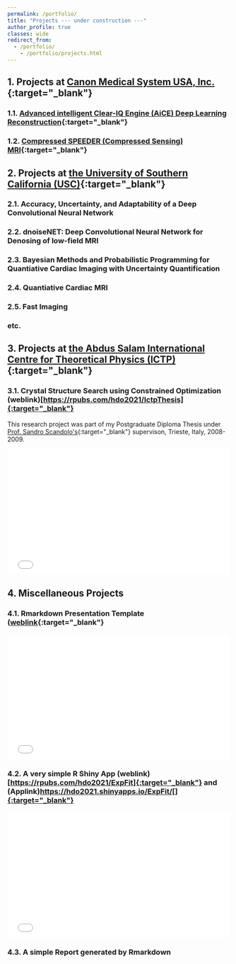 ```yaml
---
permalink: /portfolio/
title: "Projects --- under construction ---"
author_profile: true
classes: wide
redirect_from:
  - /portfolio/
    - /portfolio/projects.html
---
```


## 1. Projects at [Canon Medical System USA, Inc.](https://us.medical.canon/){:target="_blank"} 

### 1.1. [Advanced intelligent Clear-IQ Engine (AiCE) Deep Learning Reconstruction](https://us.medical.canon/products/magnetic-resonance/aice/){:target="_blank"}

### 1.2. [Compressed SPEEDER (Compressed Sensing) MRI](https://us.medical.canon/products/magnetic-resonance/technology/compressed-speeder/){:target="_blank"}



## 2. Projects at [the University of Southern California (USC)](https://www.usc.edu/){:target="_blank"}

### 2.1. Accuracy, Uncertainty, and Adaptability of a Deep Convolutional Neural Network

### 2.2. dnoiseNET: Deep Convolutional Neural Network for Denosing of low-field MRI

### 2.3. Bayesian Methods and Probabilistic Programming for Quantiative Cardiac Imaging with Uncertainty Quantification  

### 2.4. Quantiative Cardiac MRI

### 2.5. Fast Imaging

### etc.

## 3. Projects at [the Abdus Salam International Centre for Theoretical Physics (ICTP)](https://www.ictp.it/){:target="_blank"}

### 3.1. Crystal Structure Search using Constrained Optimization (weblink)[https://rpubs.com/hdo2021/IctpThesis]{:target="_blank"}

This research project was part of my Postgraduate Diploma Thesis under [Prof. Sandro Scandolo's](https://www.ictp.it/phonebook/person?id=2464){:target="_blank"} supervison, Trieste, Italy, 2008-2009.

<center>
<div class="container">
<iframe class="responsive-iframe"
src="/files/htmls/IctpThesis.html" width="600" allowfullscreen="" frameborder="0"></iframe>
</div>
</center>


## 4. Miscellaneous Projects

### 4.1. Rmarkdown Presentation Template ([weblink](https://rpubs.com/hdo2021/HungDo_template){:target="_blank"}

<center>
<div class="container">
<iframe class="responsive-iframe"
src="/files/htmls/HungDo_template.html" width="600" allowfullscreen="" frameborder="0"></iframe>
</div>
</center>

### 4.2. A very simple R Shiny App (weblink)[https://rpubs.com/hdo2021/ExpFit]{:target="_blank"} and (Applink)https://hdo2021.shinyapps.io/ExpFit/[]{:target="_blank"}

<center>
<div class="container">
<iframe class="responsive-iframe"
src="/files/htmls/ExpFit.html" width="600" allowfullscreen="" frameborder="0"></iframe>
</div>
</center>

### 4.3. A simple Report generated by Rmarkdown 

<style>
.container {
  position: relative;
  overflow: hidden;
  width: 100%;
  padding-top: 56.25%; /* 16:9 Aspect Ratio (divide 9 by 16 = 0.5625) */
}

/* Then style the iframe to fit in the container div with full height and width */
.responsive-iframe {
  position: absolute;
  top: 0;
  left: 0;
  bottom: 0;
  right: 0;
  width: 100%;
  height: 100%;
}
<style>
